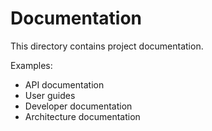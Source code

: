 # Documentation

This directory contains project documentation.

Examples:
- API documentation
- User guides
- Developer documentation
- Architecture documentation

